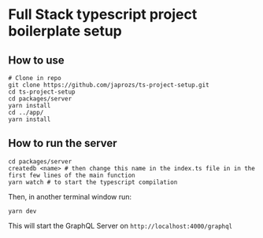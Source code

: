# Full Stack typescript project boilerplate setup

## How to use

```
# Clone in repo
git clone https://github.com/japrozs/ts-project-setup.git
cd ts-project-setup
cd packages/server
yarn install
cd ../app/
yarn install
```

## How to run the server

```
cd packages/server
createdb <name> # then change this name in the index.ts file in in the first few lines of the main function
yarn watch # to start the typescript compilation
```

Then, in another terminal window run:

```
yarn dev
```

This will start the GraphQL Server on `http://localhost:4000/graphql`
